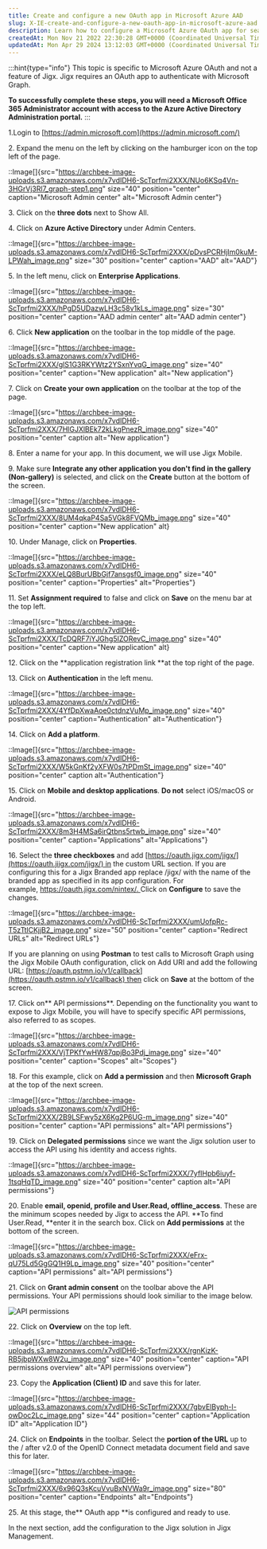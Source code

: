 ```yaml
---
title: Create and configure a new OAuth app in Microsoft Azure AAD
slug: X-IE-create-and-configure-a-new-oauth-app-in-microsoft-azure-aad
description: Learn how to configure a Microsoft Azure OAuth app for seamless authentication with Microsoft Graph using this step-by-step guide. With detailed instructions, screenshots, and tips to create the app, configure authentication, set properties, add API permi
createdAt: Mon Nov 21 2022 22:30:28 GMT+0000 (Coordinated Universal Time)
updatedAt: Mon Apr 29 2024 13:12:03 GMT+0000 (Coordinated Universal Time)
---
```


:::hint{type="info"}
This topic is specific to Microsoft Azure OAuth and not a feature of Jigx. Jigx requires an OAuth app to authenticate with Microsoft Graph.

**To successfully complete these steps, you will need a Microsoft Office 365 Administrator account with access to the Azure Active Directory Administration portal.**
:::

1.Login to [https://admin.microsoft.com](https://admin.microsoft.com/)

2\. Expand the menu on the left by clicking on the hamburger icon on the top left of the page.

::Image[]{src="https://archbee-image-uploads.s3.amazonaws.com/x7vdIDH6-ScTprfmi2XXX/NUo6KSq4Vn-3HGrVj3Rl7_graph-step1.png" size="40" position="center" caption="Microsoft Admin center" alt="Microsoft Admin center"}

3\. Click on the **three dots** next to Show All.

4\. Click on **Azure Active Directory** under Admin Centers.

::Image[]{src="https://archbee-image-uploads.s3.amazonaws.com/x7vdIDH6-ScTprfmi2XXX/pDvsPCRHjIm0kuM-LPWah_image.png" size="30" position="center" caption="AAD" alt="AAD"}

5\. In the left menu, click on **Enterprise Applications**.

::Image[]{src="https://archbee-image-uploads.s3.amazonaws.com/x7vdIDH6-ScTprfmi2XXX/hPgD5UDazwLH3c58v1kLs_image.png" size="30" position="center" caption="AAD admin center" alt="AAD admin center"}

6\. Click **New application** on the toolbar in the top middle of the page.

::Image[]{src="https://archbee-image-uploads.s3.amazonaws.com/x7vdIDH6-ScTprfmi2XXX/glS1G3RKYWtz2YSxnYvqG_image.png" size="40" position="center" caption="New application" alt="New application"}

7\. Click on **Create your own application** on the toolbar at the top of the page.

::Image[]{src="https://archbee-image-uploads.s3.amazonaws.com/x7vdIDH6-ScTprfmi2XXX/7HlGJXlBEk72kLkgPnezR_image.png" size="40" position="center" caption alt="New application"}

8\. Enter a name for your app. In this document, we will use Jigx Mobile.

9\. Make sure **Integrate any other application you don't find in the gallery (Non-gallery)** is selected, and click on the **Create** button at the bottom of the screen.

::Image[]{src="https://archbee-image-uploads.s3.amazonaws.com/x7vdIDH6-ScTprfmi2XXX/8UM4qkaP4Sa5VGk8FVQMb_image.png" size="40" position="center" caption="New application" alt}

10\. Under Manage, click on **Properties**.

::Image[]{src="https://archbee-image-uploads.s3.amazonaws.com/x7vdIDH6-ScTprfmi2XXX/eLQ8BurUBbGjf7ansgsf0_image.png" size="40" position="center" caption="Properties" alt="Properties"}

11\. Set **Assignment required** to false and click on **Save** on the menu bar at the top left.

::Image[]{src="https://archbee-image-uploads.s3.amazonaws.com/x7vdIDH6-ScTprfmi2XXX/TcDQRF7iYJGhg5IZORevC_image.png" size="40" position="center" caption="New application" alt}

12\. Click on the **application registration link **at the top right of the page.

13\. Click on **Authentication** in the left menu.

::Image[]{src="https://archbee-image-uploads.s3.amazonaws.com/x7vdIDH6-ScTprfmi2XXX/4YfDpXwaAoe0ctdnzVuMp_image.png" size="40" position="center" caption="Authentication" alt="Authentication"}

14\. Click on **Add a platform**.

::Image[]{src="https://archbee-image-uploads.s3.amazonaws.com/x7vdIDH6-ScTprfmi2XXX/W5kGnKf2yXFW0s7tPDmSt_image.png" size="40" position="center" caption alt="Authentication"}

15\. Click on **Mobile and desktop applications**. **Do not** select iOS/macOS or Android.

::Image[]{src="https://archbee-image-uploads.s3.amazonaws.com/x7vdIDH6-ScTprfmi2XXX/8m3H4MSa6irQtbns5rtwb_image.png" size="40" position="center" caption="Applications" alt="Applications"}

16\. Select the **three checkboxes** and add [https://oauth.jigx.com/jigx/](https://oauth.jiigx.com/jigx/) in the custom URL section. If you are configuring this for a Jigx Branded app replace /jigx/ with the name of the branded app as specified in its app configuration. For example, [https://oauth.jigx.com/nintex/.
](https://oauth.jiigx.com/nintex/)Click on **Configure** to save the changes.

::Image[]{src="https://archbee-image-uploads.s3.amazonaws.com/x7vdIDH6-ScTprfmi2XXX/umUofpRc-T5zTtlCKjjB2_image.png" size="50" position="center" caption="Redirect URLs" alt="Redirect URLs"}

If you are planning on using **Postman** to test calls to Microsoft Graph using the Jigx Mobile OAuth configuration, click on Add URI and add the following URL: [https://oauth.pstmn.io/v1/callback](https://oauth.pstmn.io/v1/callback) then click on **Save** at the bottom of the screen.

17\. Click on** API permissions**. Depending on the functionality you want to expose to Jigx Mobile, you will have to specify specific API permissions, also referred to as scopes.

::Image[]{src="https://archbee-image-uploads.s3.amazonaws.com/x7vdIDH6-ScTprfmi2XXX/VjTPKfYwHW87qpjBo3Pdj_image.png" size="40" position="center" caption="Scopes" alt="Scopes"}

18\. For this example, click on **Add a permission** and then **Microsoft Graph** at the top of the next screen.

::Image[]{src="https://archbee-image-uploads.s3.amazonaws.com/x7vdIDH6-ScTprfmi2XXX/2B9LSFwy5zX6Kg2P6UG-m_image.png" size="40" position="center" caption="API permissions" alt="API permissions"}

19\. Click on **Delegated permissions** since we want the Jigx solution user to access the API using his identity and access rights.

::Image[]{src="https://archbee-image-uploads.s3.amazonaws.com/x7vdIDH6-ScTprfmi2XXX/7yfIHpb6iuyf-1tsqHqTD_image.png" size="40" position="center" caption alt="API permissions"}

20\. Enable **email, openid, profile and User.Read, offline\_access**. These are the minimum scopes needed by Jigx to access the API. **To find User.Read, **enter it in the search box. Click on **Add permissions** at the bottom of the screen.

::Image[]{src="https://archbee-image-uploads.s3.amazonaws.com/x7vdIDH6-ScTprfmi2XXX/eFrx-qU75Ld5GgGQ1H9Lp_image.png" size="40" position="center" caption="API permissions" alt="API permissions"}

21\. Click on **Grant admin consent** on the toolbar above the API permissions. Your API permissions should look similiar to the image below.

![API permissions](https://archbee-image-uploads.s3.amazonaws.com/x7vdIDH6-ScTprfmi2XXX/ouVtdCw3z8x0qdd5mJqO4_image.png)

22\. Click on **Overview** on the top left.

::Image[]{src="https://archbee-image-uploads.s3.amazonaws.com/x7vdIDH6-ScTprfmi2XXX/rgnKizK-RB5jbpWXw8W2u_image.png" size="40" position="center" caption="API permissions overview" alt="API permissions overview"}

23\. Copy the **Application (Client) ID** and save this for later.

::Image[]{src="https://archbee-image-uploads.s3.amazonaws.com/x7vdIDH6-ScTprfmi2XXX/7gbvElByph-l-owDoc2Lc_image.png" size="44" position="center" caption="Application ID" alt="Application ID"}

24\. Click on **Endpoints** in the toolbar. Select the **portion of the URL** up to the / after v2.0 of the OpenID Connect metadata document field and save this for later.

::Image[]{src="https://archbee-image-uploads.s3.amazonaws.com/x7vdIDH6-ScTprfmi2XXX/6x96Q3sKcuVvuBxNVWa9r_image.png" size="80" position="center" caption="Endpoints" alt="Endpoints"}

25\. At this stage, the** OAuth app **is configured and ready to use.

In the next section, add the configuration to the Jigx solution in Jigx Management.

